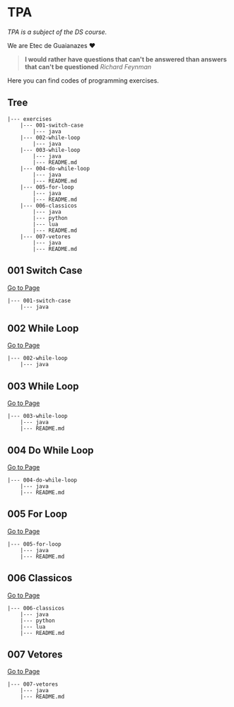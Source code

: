 # TPA

*TPA is a subject of the DS course.*

We are Etec de Guaianazes ❤️

> **I would rather have questions that can't be answered than answers that can't be questioned**
*Richard Feynman*
>

Here you can find codes of programming exercises.

## Tree

```
|--- exercises
    |--- 001-switch-case
        |--- java
    |--- 002-while-loop
        |--- java
    |--- 003-while-loop
        |--- java
        |--- README.md
    |--- 004-do-while-loop
        |--- java
        |--- README.md
    |--- 005-for-loop
        |--- java
        |--- README.md
    |--- 006-classicos
        |--- java
        |--- python
        |--- lua
        |--- README.md
    |--- 007-vetores
        |--- java
        |--- README.md
```

## 001 Switch Case

<a href="https://github.com/erickDavi320/aulaTPA/tree/main/exercises/001-switch-case">Go to Page</a>

```
|--- 001-switch-case
    |--- java
```

## 002 While Loop

<a href="https://github.com/erickDavi320/aulaTPA/tree/main/exercises/002-while-loop">Go to Page</a>

```
|--- 002-while-loop
    |--- java
```

## 003 While Loop

<a href="https://github.com/erickDavi320/aulaTPA/tree/main/exercises/003-while-loop">Go to Page</a>

```
|--- 003-while-loop
    |--- java
    |--- README.md
```

## 004 Do While Loop

<a href="https://github.com/erickDavi320/aulaTPA/tree/main/exercises/004-do-while-loop">Go to Page</a>

```
|--- 004-do-while-loop
    |--- java
    |--- README.md
```

## 005 For Loop

<a href="https://github.com/erickDavi320/aulaTPA/tree/main/exercises/005-for-loop">Go to Page</a>

```
|--- 005-for-loop
    |--- java
    |--- README.md
```


## 006 Classicos

<a href="https://github.com/erickDavi320/aulaTPA/tree/main/exercises/006-classicos">Go to Page</a>

```
|--- 006-classicos
    |--- java
    |--- python
    |--- lua
    |--- README.md
```

## 007 Vetores
<a href="https://github.com/erickDavi320/aulaTPA/tree/main/exercises/007-vetores">Go to Page</a>

```
|--- 007-vetores
    |--- java
    |--- README.md
```